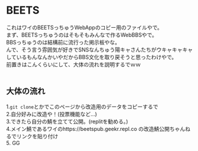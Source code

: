 # BEETS
これはワイのBEETSっちゅうWebAppのコピー用のファイルやで。<br>
まず、BEETSっちゅうのはそもそもみんなで作るWebBBSやで。<br>
BBSっちゅうのは結構前に流行った掲示板やな。<br>
んで、そう言う雰囲気が好きでSNSなんちゅう陽キャさんたちがウキャキャキャしているもんなんかいやだからBBS文化を取り戻そうと思ったわけやで。<br>
前置きはこんくらいにして、大体の流れを説明するでｗｗ<br>
<br>
## 大体の流れ
1.`git clone`とかでこのページから改造用のデータをコピーするで<br>
2.自分好みに改造や！(投票機能など...)<br>
3.できたら自分の鯖を立てて公開。(replitを勧める。)<br>
4.メイン鯖であるワイのhttps://beetspub.geekr.repl.co の改造鯖公開ちゃんねるでリンクを貼り付け<br>
5. GG<br>
